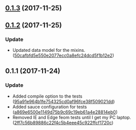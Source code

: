 <a name="0.1.3"></a>
## [0.1.3](https://github.com/advanced-rest-client/polymer-styles-analyzer/compare/0.1.2...0.1.3) (2017-11-25)




<a name="0.1.2"></a>
## [0.1.2](https://github.com/advanced-rest-client/polymer-styles-analyzer/compare/0.1.1...0.1.2) (2017-11-25)


### Update

* Updated data model for the mixins. ([50cafbfd5e550e2077ecc0a8efc24dcd5f1b12e2](https://github.com/advanced-rest-client/polymer-styles-analyzer/commit/50cafbfd5e550e2077ecc0a8efc24dcd5f1b12e2))



<a name="0.1.1"></a>
## 0.1.1 (2017-11-24)


### Update

* Added compile option to the tests ([95a91e964b1fe754325cd0af96fce38f509021dd](https://github.com/advanced-rest-client/polymer-styles-analyzer/commit/95a91e964b1fe754325cd0af96fce38f509021dd))
* Added sauce configuration for tests ([a869e6500e1149d75b9c69c19eb61a4e28814eb0](https://github.com/advanced-rest-client/polymer-styles-analyzer/commit/a869e6500e1149d75b9c69c19eb61a4e28814eb0))
* Removed IE and Edge feom tests until I get my PC laptop. ([2ff7c56b89886c22f4c5b4eee45c922ffcf1720c](https://github.com/advanced-rest-client/polymer-styles-analyzer/commit/2ff7c56b89886c22f4c5b4eee45c922ffcf1720c))



